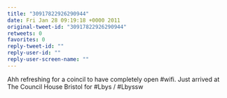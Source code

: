 ```yaml
---
title: "30917822926290944"
date: Fri Jan 28 09:19:18 +0000 2011
original-tweet-id: "30917822926290944"
retweets: 0
favorites: 0
reply-tweet-id: ""
reply-user-id: ""
reply-user-screen-name: ""
---
```

Ahh refreshing for a coincil to have completely open #wifi. Just arrived at The Council House Bristol for #Lbys / #Lbyssw
